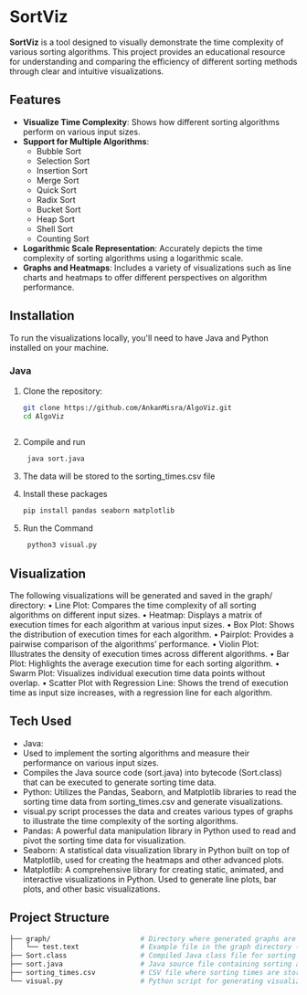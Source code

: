
# SortViz

**SortViz** is a tool designed to visually demonstrate the time complexity of various sorting algorithms. This project provides an educational resource for understanding and comparing the efficiency of different sorting methods through clear and intuitive visualizations.

## Features

- **Visualize Time Complexity**: Shows how different sorting algorithms perform on various input sizes.
- **Support for Multiple Algorithms**:
  - Bubble Sort
  - Selection Sort
  - Insertion Sort
  - Merge Sort
  - Quick Sort
  - Radix Sort
  - Bucket Sort
  - Heap Sort
  - Shell Sort
  - Counting Sort
- **Logarithmic Scale Representation**: Accurately depicts the time complexity of sorting algorithms using a logarithmic scale.
- **Graphs and Heatmaps**: Includes a variety of visualizations such as line charts and heatmaps to offer different perspectives on algorithm performance.

## Installation

To run the visualizations locally, you'll need to have Java and Python installed on your machine.

### Java

1. Clone the repository:
   ```bash
   git clone https://github.com/AnkanMisra/AlgoViz.git
   cd AlgoViz
  
2. Compile and run
   ```bash
    java sort.java

3. The data will be stored to the sorting_times.csv file

4. Install these packages
    ```bash
   pip install pandas seaborn matplotlib
5. Run the Command
   ```bash
    python3 visual.py

## Visualization
The following visualizations will be generated and saved in the graph/ directory:
	•	Line Plot: Compares the time complexity of all sorting algorithms on different input sizes.
	•	Heatmap: Displays a matrix of execution times for each algorithm at various input sizes.
	•	Box Plot: Shows the distribution of execution times for each algorithm.
	•	Pairplot: Provides a pairwise comparison of the algorithms’ performance.
	•	Violin Plot: Illustrates the density of execution times across different algorithms.
	•	Bar Plot: Highlights the average execution time for each sorting algorithm.
	•	Swarm Plot: Visualizes individual execution time data points without overlap.
	•	Scatter Plot with Regression Line: Shows the trend of execution time as input size increases, with a regression line for each algorithm.
 
## Tech Used

-	Java:
-	Used to implement the sorting algorithms and measure their performance on various input sizes.
-	Compiles the Java source code (sort.java) into bytecode (Sort.class) that can be executed to generate sorting time data.
-	Python: Utilizes the Pandas, Seaborn, and Matplotlib libraries to read the sorting time data from sorting_times.csv and generate visualizations.	
-	visual.py script processes the data and creates various types of graphs to illustrate the time complexity of the sorting algorithms.
-	Pandas: A powerful data manipulation library in Python used to read and pivot the sorting time data for visualization.
-	Seaborn: A statistical data visualization library in Python built on top of Matplotlib, used for creating the heatmaps and other advanced plots.
-	Matplotlib: A comprehensive library for creating static, animated, and interactive visualizations in Python. Used to generate line plots, bar plots, and other basic visualizations.


## Project Structure
```bash
├── graph/                      # Directory where generated graphs are saved
│   └── test.text               # Example file in the graph directory (this can be removed or replaced with your generated images)
├── Sort.class                  # Compiled Java class file for sorting algorithms
├── sort.java                   # Java source file containing sorting algorithms
├── sorting_times.csv           # CSV file where sorting times are stored
└── visual.py                   # Python script for generating visualizations
